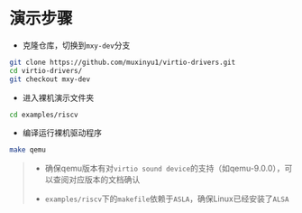# 演示步骤

- 克隆仓库，切换到`mxy-dev`分支
```sh
git clone https://github.com/muxinyu1/virtio-drivers.git
cd virtio-drivers/
git checkout mxy-dev
```
- 进入裸机演示文件夹
```sh
cd examples/riscv
```
- 编译运行裸机驱动程序
```sh
make qemu
```

> - 确保qemu版本有对`virtio sound device`的支持（如qemu-9.0.0），可以查阅对应版本的文档确认
>
> - `examples/riscv`下的`makefile`依赖于`ASLA`，确保Linux已经安装了`ALSA`